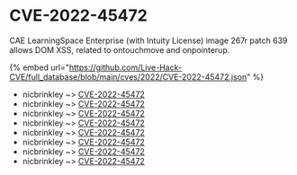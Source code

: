 # CVE-2022-45472

CAE LearningSpace Enterprise (with Intuity License) image 267r patch 639 allows DOM XSS, related to ontouchmove and onpointerup.

{% embed url="https://github.com/Live-Hack-CVE/full_database/blob/main/cves/2022/CVE-2022-45472.json" %}


* nicbrinkley ~> [CVE-2022-45472](https://www.alice-snow.ru/2022/database/cve-2022-45472/cve-2022-45472-nicbrinkley)
* nicbrinkley ~> [CVE-2022-45472](https://www.alice-snow.ru/2022/database/cve-2022-45472/cve-2022-45472-nicbrinkley)
* nicbrinkley ~> [CVE-2022-45472](https://www.alice-snow.ru/2022/database/cve-2022-45472/cve-2022-45472-nicbrinkley)
* nicbrinkley ~> [CVE-2022-45472](https://www.alice-snow.ru/2022/database/cve-2022-45472/cve-2022-45472-nicbrinkley)
* nicbrinkley ~> [CVE-2022-45472](https://www.alice-snow.ru/2022/database/cve-2022-45472/cve-2022-45472-nicbrinkley)
* nicbrinkley ~> [CVE-2022-45472](https://www.alice-snow.ru/2022/database/cve-2022-45472/cve-2022-45472-nicbrinkley)
* nicbrinkley ~> [CVE-2022-45472](https://www.alice-snow.ru/2022/database/cve-2022-45472/cve-2022-45472-nicbrinkley)
* nicbrinkley ~> [CVE-2022-45472](https://www.alice-snow.ru/2022/database/cve-2022-45472/cve-2022-45472-nicbrinkley)